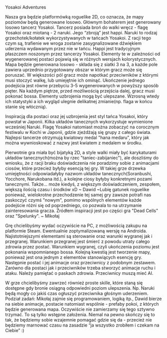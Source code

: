 Yosakoi Adventures


Nasza gra będzie platformówką roguelike 2D, co oznacza, że mapy poziomów będą generowane losowo. 
Głównym bohaterem jest generowany losowo tancerz Yosakoi. Tancerz posiada broń do walki wręcz - flagę Yosakoi oraz miotaną -  2 naruki. Jego “zbroją” jest happi. Naruki to rodzaj grzechotek/kołatek wykorzystywanych w tańcach Yosakoi. Z racji tego czym są, trafienie we wroga zostanie zasygnalizowane dźwiękiem uderzenia wydawanym przez nie w tańcu. Happi jest tradycyjnym płaszczem noszonym przez tancerzy Yosakoi. Elementy te w zależności od wygenerowanej postaci pojawią się w różnych wersjach kolorystycznych.
Mapa będzie generowana losowo - składa się z siatki 3 na 3, a każde pole zawiera uprzednio przygotowany obszar w którym gracz może się poruszać. 
W większości pól gracz może napotkać przeciwników z którymi musi stoczyć walkę, lub umiejętnie ich ominąć. Ukończenie jednego podejścia jest równe przebyciu 3-5 wygenerowanych w powyższy sposób pięter. Na każdym piętrze, przed możliwością przejścia dalej, gracz musi pokonać bossa. 
Elementy uzbrojenia mogą być ulepszane.
Wzrosną wtedy ich statystyki a ich wygląd ulegnie delikatnej zmianie(np. flaga w końcu stanie się włócznią).

Inspiracją dla postaci oraz jej uzbrojenia jest styl tańca Yosakoi, który powstał w Japonii.
Kilka układów tanecznych wykorzystuje wymienione wcześniej Naruki. Flagę Yosakoi natomiast można zobaczyć na corocznym festiwalu
w Kochi w Japonii, gdzie zjeżdżają się grupy z całego świata. Najlepsi tancerze otrzymują kwiatowy medal "hana medaru",
który jak można wywnioskować z nazwy jest kwiatem z medalem w środku.

Pierwotnie gra miała być bijatyką 2D, a style walki miały być karykaturami układów tanecznych(można by rzec "taniec-zabijaniec"), ale doszliśmy do wniosku, że z racji braku doświadczenia nie poradzimy sobie z animacjami ciosów, które przecież byłyby esencją tej gry. W takiej grze drzewka umiejętności odpowiadałyby nazwom układów tanecznych(Soranbushi, Yocchore, Narukobana itd.), a kolejne ciosy byłyby konkretnymi pozami tanecznymi. Także... może kiedyś, z większym doświadczeniem, zespołem, większą ilością czasu i środków xD ~ Dawid
~Lubię gatunek roguelike ponieważ, wielokrotne przechodzenie tej samej gry zawsze potrafi nas zaskoczyć czymś "nowym", pomimo wspólnych elementów każde podejście różni się od poprzedniego, co pozwala to na utrzymanie zainteresowania gracza. Źródłem inspiracji jest po części gra "Dead Cells" oraz "Spelunky". ~ Mikołaj

Grę chcielibyśmy wydać oczywiście na PC, z możliwością zakupu na platformie Steam. Ewentualnie zoptymalizowaną wersję na Androida.
Najistotniejszymi elementami są sterowanie oraz warunki wygranej jak i przegranej. Warunkiem przegranej jest śmierć z powodu utraty całego zdrowia przez postać. Warunkiem wygranej, czyli ukończenia poziomu jest pokonania wspomnianego bossa. Kolejną kwestią jest tworzenie mapy, ponieważ jest ona jednym z elementów stanowiących esencję gry. Następnie postać i jej animacje oraz przeciwnicy z podobnym zestawem. Zarówno dla postaci jak i przeciwników trzeba stworzyć animacje ruchu i ataku. Należy pamiętać o paskach zdrowia. Przeciwnicy muszą mieć AI. 

W grze chcielibyśmy zawrzeć również proste skille, które staną się dostępne gdy bronie osiągną odpowiedni poziom ulepszenia. Np. Naruki będą mogły co jakiś czas ogłuszyć przeciwnika głośnym uderzeniem.  
Podział zadań: Mikołaj zajmie się programowaniem, logiką itp., Dawid bierze na siebie animacje, postacie natomiast wspólnie - prefaby pokoi, z których będzie generowana mapa. Oczywiście nie zamierzamy się tego sztywno trzymać. To są tylko wstępne założenia. Niemal na pewno skończy się to tak, że będziemy sobie wzajemnie pomagać gdzie się da - przecież nie będziemy marnować czasu na zasadzie “ja wszystko zrobiłem i czekam na Ciebie” :)
